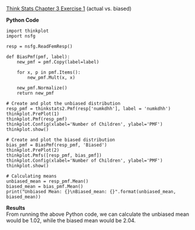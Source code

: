 [Think Stats Chapter 3 Exercise 1](http://greenteapress.com/thinkstats2/html/thinkstats2004.html#toc31) (actual vs. biased)

**Python Code**  
```{python}
import thinkplot
import nsfg

resp = nsfg.ReadFemResp()

def BiasPmf(pmf, label):
    new_pmf = pmf.Copy(label=label)

    for x, p in pmf.Items():
        new_pmf.Mult(x, x)
        
    new_pmf.Normalize()
    return new_pmf

# Create and plot the unbiased distribution
resp_pmf = thinkstats2.Pmf(resp['numkdhh'], label = 'numkdhh')
thinkplot.PrePlot(1)
thinkplot.Pmf(resp_pmf)
thinkplot.Config(xlabel='Number of Children', ylabel='PMF')
thinkplot.show()

# Create and plot the biased distribution
bias_pmf = BiasPmf(resp_pmf, 'Biased')
thinkplot.PrePlot(2)
thinkplot.Pmfs([resp_pmf, bias_pmf])
thinkplot.Config(xlabel='Number of Children', ylabel='PMF')
thinkplot.show()

# Calculating means
unbiased_mean = resp_pmf.Mean()
biased_mean = bias_pmf.Mean()
print("Unbiased Mean: {}\nBiased_mean: {}".format(unbiased_mean, biased_mean))
```

**Results**  
From running the above Python code, we can calculate the unbiased mean would be 1.02, while the biased mean would be 2.04.
